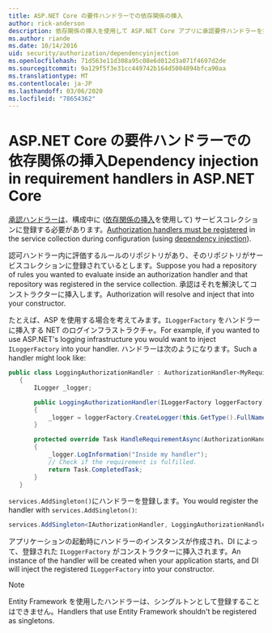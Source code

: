 ```yaml
---
title: ASP.NET Core の要件ハンドラーでの依存関係の挿入
author: rick-anderson
description: 依存関係の挿入を使用して ASP.NET Core アプリに承認要件ハンドラーを挿入する方法について説明します。
ms.author: riande
ms.date: 10/14/2016
uid: security/authorization/dependencyinjection
ms.openlocfilehash: 71d563e11d308a95c08e6d012d3a071f4697d2de
ms.sourcegitcommit: 9a129f5f3e31cc449742b164d5004894bfca90aa
ms.translationtype: MT
ms.contentlocale: ja-JP
ms.lasthandoff: 03/06/2020
ms.locfileid: "78654362"
---
```

# <a name="dependency-injection-in-requirement-handlers-in-aspnet-core"></a><span data-ttu-id="10072-103">ASP.NET Core の要件ハンドラーでの依存関係の挿入</span><span class="sxs-lookup"><span data-stu-id="10072-103">Dependency injection in requirement handlers in ASP.NET Core</span></span>

<a name="security-authorization-di"></a>

<span data-ttu-id="10072-104">[承認ハンドラーは](xref:security/authorization/policies#handler-registration)、構成中に ([依存関係の挿入](xref:fundamentals/dependency-injection)を使用して) サービスコレクションに登録する必要があります。</span><span class="sxs-lookup"><span data-stu-id="10072-104">[Authorization handlers must be registered](xref:security/authorization/policies#handler-registration) in the service collection during configuration (using [dependency injection](xref:fundamentals/dependency-injection)).</span></span>

<span data-ttu-id="10072-105">認可ハンドラー内に評価するルールのリポジトリがあり、そのリポジトリがサービスコレクションに登録されているとします。</span><span class="sxs-lookup"><span data-stu-id="10072-105">Suppose you had a repository of rules you wanted to evaluate inside an authorization handler and that repository was registered in the service collection.</span></span> <span data-ttu-id="10072-106">承認はそれを解決してコンストラクターに挿入します。</span><span class="sxs-lookup"><span data-stu-id="10072-106">Authorization will resolve and inject that into your constructor.</span></span>

<span data-ttu-id="10072-107">たとえば、ASP を使用する場合を考えてみます。`ILoggerFactory` をハンドラーに挿入する NET のログインフラストラクチャ。</span><span class="sxs-lookup"><span data-stu-id="10072-107">For example, if you wanted to use ASP.NET's logging infrastructure you would want to inject `ILoggerFactory` into your handler.</span></span> <span data-ttu-id="10072-108">ハンドラーは次のようになります。</span><span class="sxs-lookup"><span data-stu-id="10072-108">Such a handler might look like:</span></span>

```csharp
public class LoggingAuthorizationHandler : AuthorizationHandler<MyRequirement>
   {
       ILogger _logger;

       public LoggingAuthorizationHandler(ILoggerFactory loggerFactory)
       {
           _logger = loggerFactory.CreateLogger(this.GetType().FullName);
       }

       protected override Task HandleRequirementAsync(AuthorizationHandlerContext context, MyRequirement requirement)
       {
           _logger.LogInformation("Inside my handler");
           // Check if the requirement is fulfilled.
           return Task.CompletedTask;
       }
   }
   ```

<span data-ttu-id="10072-109">`services.AddSingleton()`にハンドラーを登録します。</span><span class="sxs-lookup"><span data-stu-id="10072-109">You would register the handler with `services.AddSingleton()`:</span></span>

```csharp
services.AddSingleton<IAuthorizationHandler, LoggingAuthorizationHandler>();
```

<span data-ttu-id="10072-110">アプリケーションの起動時にハンドラーのインスタンスが作成され、DI によって、登録された `ILoggerFactory` がコンストラクターに挿入されます。</span><span class="sxs-lookup"><span data-stu-id="10072-110">An instance of the handler will be created when your application starts, and DI will inject the registered `ILoggerFactory` into your constructor.</span></span>

> [!NOTE]
> <span data-ttu-id="10072-111">Entity Framework を使用したハンドラーは、シングルトンとして登録することはできません。</span><span class="sxs-lookup"><span data-stu-id="10072-111">Handlers that use Entity Framework shouldn't be registered as singletons.</span></span>
